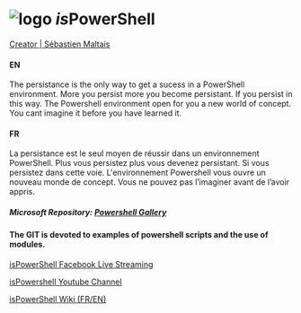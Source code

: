 # ![logo][] *is*PowerShell
[logo]: https://i.ibb.co/RyPNy95/atome.png

[Creator | Sébastien Maltais](https://www.linkedin.com/in/sebastienmaltais/)

#### EN
The persistance is the only way to get a sucess in a PowerShell environment. More you persist more you become persistant. If you persist in this way. The Powershell environment open for you a new world of concept. You cant imagine it before you have learned it.

#### FR
La persistance est le seul moyen de réussir dans un environnement PowerShell. Plus vous persistez plus vous devenez persistant. Si vous persistez dans cette voie. L'environnement Powershell vous ouvre un nouveau monde de concept. Vous ne pouvez pas l’imaginer avant de l’avoir appris.

[logo]: https://raw.githubusercontent.com/PowerShell/PowerShell/master/assets/ps_black_64.svg?sanitize=true
##### Microsoft Repository: [Powershell Gallery](https://www.powershellgallery.com/)

#### The GIT is devoted to examples of powershell scripts and the use of modules.
[isPowerShell Facebook Live Streaming](http://www.facebook.com/ispowershell)

[isPowershell Youtube Channel](https://www.youtube.com/channel/UCMGB_tnUzFgUEZgXMZ37EFg)

[isPowerShell Wiki (FR/EN)](https://github.com/uTork/PowerShell/wiki)




